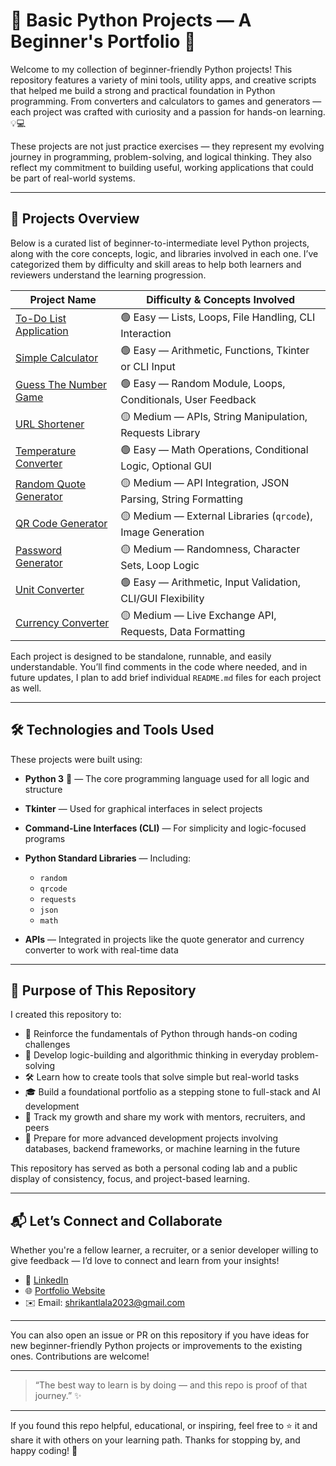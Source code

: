 # 🐍 Basic Python Projects — A Beginner's Portfolio 🚀

Welcome to my collection of beginner-friendly Python projects!
This repository features a variety of mini tools, utility apps, and creative scripts that helped me build a strong and practical foundation in Python programming. From converters and calculators to games and generators — each project was crafted with curiosity and a passion for hands-on learning. 💡💻

These projects are not just practice exercises — they represent my evolving journey in programming, problem-solving, and logical thinking. They also reflect my commitment to building useful, working applications that could be part of real-world systems.

---

## 📂 Projects Overview

Below is a curated list of beginner-to-intermediate level Python projects, along with the core concepts, logic, and libraries involved in each one. I’ve categorized them by difficulty and skill areas to help both learners and reviewers understand the learning progression.

| Project Name                                     | Difficulty & Concepts Involved                               |
| ------------------------------------------------ | ------------------------------------------------------------ |
| [To-Do List Application](./To-Do_List_app)            | 🟢 Easy — Lists, Loops, File Handling, CLI Interaction       |
| [Simple Calculator](./Calculator)         | 🟢 Easy — Arithmetic, Functions, Tkinter or CLI Input        |
| [Guess The Number Game](./Guess_number_game)           | 🟢 Easy — Random Module, Loops, Conditionals, User Feedback  |
| [URL Shortener](./url-shortener)                 | 🟡 Medium — APIs, String Manipulation, Requests Library      |
| [Temperature Converter](./Temperature_converter) | 🟢 Easy — Math Operations, Conditional Logic, Optional GUI   |
| [Random Quote Generator](./Random_Quote_generator)      | 🟡 Medium — API Integration, JSON Parsing, String Formatting |
| [QR Code Generator](./qr-code-generator)         | 🟡 Medium — External Libraries (`qrcode`), Image Generation  |
| [Password Generator](./password-generator)       | 🟡 Medium — Randomness, Character Sets, Loop Logic           |
| [Unit Converter](./Unit_converter)               | 🟢 Easy — Arithmetic, Input Validation, CLI/GUI Flexibility  |
| [Currency Converter](./currency-converter)       | 🟡 Medium — Live Exchange API, Requests, Data Formatting     |

Each project is designed to be standalone, runnable, and easily understandable. You’ll find comments in the code where needed, and in future updates, I plan to add brief individual `README.md` files for each project as well.

---

## 🛠 Technologies and Tools Used

These projects were built using:

* **Python 3** 🐍 — The core programming language used for all logic and structure
* **Tkinter** — Used for graphical interfaces in select projects
* **Command-Line Interfaces (CLI)** — For simplicity and logic-focused programs
* **Python Standard Libraries** — Including:

  * `random`
  * `qrcode`
  * `requests`
  * `json`
  * `math`
* **APIs** — Integrated in projects like the quote generator and currency converter to work with real-time data

---

## 🎯 Purpose of This Repository

I created this repository to:

* 🔁 Reinforce the fundamentals of Python through hands-on coding challenges
* 🧠 Develop logic-building and algorithmic thinking in everyday problem-solving
* 🛠 Learn how to create tools that solve simple but real-world tasks
* 🎓 Build a foundational portfolio as a stepping stone to full-stack and AI development
* 🌱 Track my growth and share my work with mentors, recruiters, and peers
* 📖 Prepare for more advanced development projects involving databases, backend frameworks, or machine learning in the future

This repository has served as both a personal coding lab and a public display of consistency, focus, and project-based learning.

---

## 📬 Let’s Connect and Collaborate

Whether you're a fellow learner, a recruiter, or a senior developer willing to give feedback — I’d love to connect and learn from your insights!

- 💼 [LinkedIn](https://linkedin.com/in/shrikantlala24)
- 🌐 [Portfolio Website](https://shrikant-lala-portfolio.vercel.app)
- ✉️ Email: shrikantlala2023@gmail.com

---

You can also open an issue or PR on this repository if you have ideas for new beginner-friendly Python projects or improvements to the existing ones. Contributions are welcome!

---

> “The best way to learn is by doing — and this repo is proof of that journey.” ✨

---

If you found this repo helpful, educational, or inspiring, feel free to ⭐ it and share it with others on your learning path. Thanks for stopping by, and happy coding! 🙌
